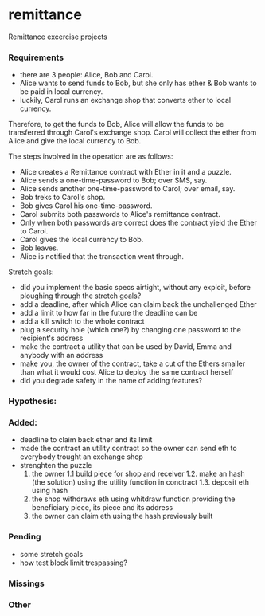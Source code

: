 # remittance
Remittance excercise projects

### Requirements

- there are 3 people: Alice, Bob and Carol.
- Alice wants to send funds to Bob, but she only has ether & Bob wants to be paid in local currency.
- luckily, Carol runs an exchange shop that converts ether to local currency.

Therefore, to get the funds to Bob, Alice will allow the funds to be transferred through Carol's exchange shop. Carol will collect the ether from Alice and give the local currency to Bob.

The steps involved in the operation are as follows:

- Alice creates a Remittance contract with Ether in it and a puzzle.
- Alice sends a one-time-password to Bob; over SMS, say.
- Alice sends another one-time-password to Carol; over email, say.
- Bob treks to Carol's shop.
- Bob gives Carol his one-time-password.
- Carol submits both passwords to Alice's remittance contract.
- Only when both passwords are correct does the contract yield the Ether to Carol.
- Carol gives the local currency to Bob.
- Bob leaves.
- Alice is notified that the transaction went through.

Stretch goals:

- did you implement the basic specs airtight, without any exploit, before ploughing through the stretch goals?
- add a deadline, after which Alice can claim back the unchallenged Ether
- add a limit to how far in the future the deadline can be
- add a kill switch to the whole contract
- plug a security hole (which one?) by changing one password to the recipient's address
- make the contract a utility that can be used by David, Emma and anybody with an address
- make you, the owner of the contract, take a cut of the Ethers smaller than what it would cost Alice to deploy the same contract herself
- did you degrade safety in the name of adding features?

### Hypothesis:

### Added:
- deadline to claim back ether and its limit
- made the contract an utility contract so the owner can send eth to everybody trought an exchange shop
- strenghten the puzzle
    1. the owner 
        1.1 build piece for shop and receiver 
        1.2. make an hash (the solution) using the utility function in conctract
        1.3. deposit eth using hash
    2. the shop withdraws eth using whitdraw function providing the beneficiary piece, its piece and its address  
    3. the owner can claim eth using the hash previously built 

### Pending
- some stretch goals
- how test block limit trespassing?

### Missings 


### Other
